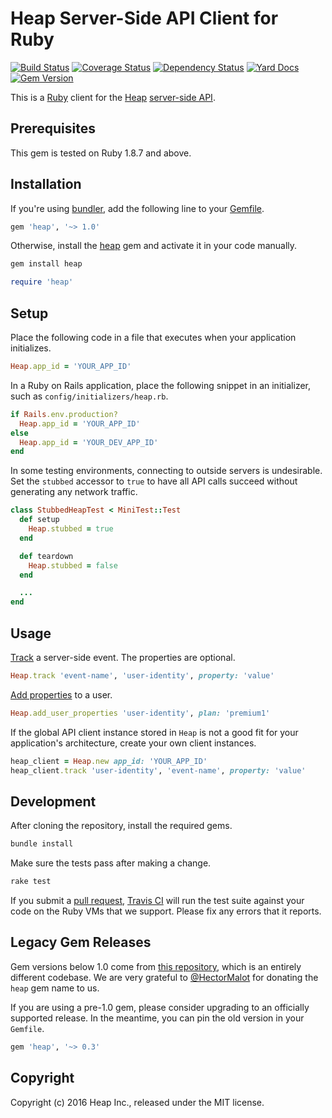# Heap Server-Side API Client for Ruby

[![Build Status](https://travis-ci.org/heap/heap-ruby.svg?branch=master)](https://travis-ci.org/heap/heap-ruby)
[![Coverage Status](https://coveralls.io/repos/github/heap/heap-ruby/badge.svg?branch=master)](https://coveralls.io/github/heap/heap-ruby?branch=master)
[![Dependency Status](https://gemnasium.com/heap/heap-ruby.svg)](https://gemnasium.com/heap/heap-ruby)
[![Yard Docs](http://img.shields.io/badge/yard-docs-blue.svg)](http://rubydoc.info/github/heap/heap-ruby/master/frames)
[![Gem Version](https://badge.fury.io/rb/heap.svg)](https://badge.fury.io/rb/heap)

This is a [Ruby](https://www.ruby-lang.org/) client for the
[Heap](https://heapanalytics.com/)
[server-side API](https://heapanalytics.com/docs/server-side).


## Prerequisites

This gem is tested on Ruby 1.8.7 and above.


## Installation

If you're using [bundler](http://bundler.io/), add the following line to your
[Gemfile](http://bundler.io/v1.11/gemfile.html).

```ruby
gem 'heap', '~> 1.0'
```

Otherwise, install the [heap](https://rubygems.org/gems/heap) gem and activate
it in your code manually.

```bash
gem install heap
```

```ruby
require 'heap'
```


## Setup

Place the following code in a file that executes when your application
initializes.

```ruby
Heap.app_id = 'YOUR_APP_ID'
```

In a Ruby on Rails application, place the following snippet in an initializer,
such as `config/initializers/heap.rb`.

```ruby
if Rails.env.production?
  Heap.app_id = 'YOUR_APP_ID'
else
  Heap.app_id = 'YOUR_DEV_APP_ID'
end
```

In some testing environments, connecting to outside servers is undesirable. Set
the `stubbed` accessor to `true` to have all API calls succeed without
generating any network traffic.

```ruby
class StubbedHeapTest < MiniTest::Test
  def setup
    Heap.stubbed = true
  end

  def teardown
    Heap.stubbed = false
  end

  ...
end
```


## Usage

[Track](https://heapanalytics.com/docs/server-side#track) a server-side event.
The properties are optional.

```ruby
Heap.track 'event-name', 'user-identity', property: 'value'
```

[Add properties](https://heapanalytics.com/docs/server-side#identify) to a
user.

```ruby
Heap.add_user_properties 'user-identity', plan: 'premium1'
```

If the global API client instance stored in `Heap` is not a good fit for your
application's architecture, create your own client instances.

```ruby
heap_client = Heap.new app_id: 'YOUR_APP_ID'
heap_client.track 'user-identity', 'event-name', property: 'value'
```


## Development

After cloning the repository, install the required gems.

```bash
bundle install
```

Make sure the tests pass after making a change.

```bash
rake test
```

If you submit a
[pull request](https://help.github.com/articles/using-pull-requests/),
[Travis CI](https://travis-ci.org/) will run the test suite against your code
on the Ruby VMs that we support. Please fix any errors that it reports.


## Legacy Gem Releases

Gem versions below 1.0 come from
[this repository](https://github.com/HectorMalot/heap), which is an entirely
different codebase. We are very grateful to
[@HectorMalot](https://github.com/HectorMalot) for donating the `heap` gem name
to us.

If you are using a pre-1.0 gem, please consider upgrading to an officially
supported release. In the meantime, you can pin the old version in your
`Gemfile`.

```ruby
gem 'heap', '~> 0.3'
```


## Copyright

Copyright (c) 2016 Heap Inc., released under the MIT license.
